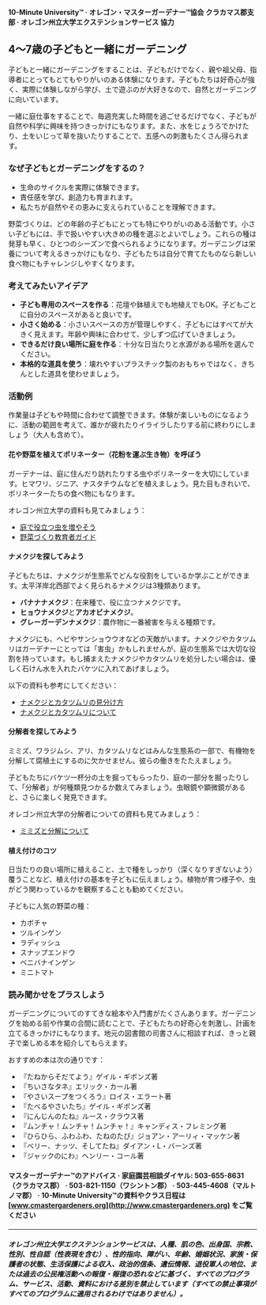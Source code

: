 #### 10-Minute University™ · オレゴン・マスターガーデナー™協会 クラカマス郡支部 · オレゴン州立大学エクステンションサービス 協力

## 4～7歳の子どもと一緒にガーデニング

子どもと一緒にガーデニングをすることは、子どもだけでなく、親や祖父母、指導者にとってもとてもやりがいのある体験になります。子どもたちは好奇心が強く、実際に体験しながら学び、土で遊ぶのが大好きなので、自然とガーデニングに向いています。

一緒に庭仕事をすることで、毎週充実した時間を過ごせるだけでなく、子どもが自然や科学に興味を持つきっかけにもなります。また、水をじょうろでかけたり、土をいじって草を抜いたりすることで、五感への刺激もたくさん得られます。

### なぜ子どもとガーデニングをするの？

- 生命のサイクルを実際に体験できます。
- 責任感を学び、創造力も育まれます。
- 私たちが自然やその恵みに支えられていることを理解できます。

野菜づくりは、どの年齢の子どもにとっても特にやりがいのある活動です。小さい子どもには、手で扱いやすい大きめの種を選ぶとよいでしょう。これらの種は発芽も早く、ひとつのシーズンで食べられるようになります。ガーデニングは栄養について考えるきっかけにもなり、子どもたちは自分で育てたものなら新しい食べ物にもチャレンジしやすくなります。

### 考えてみたいアイデア

- **子ども専用のスペースを作る**：花壇や鉢植えでも地植えでもOK。子どもごとに自分のスペースがあると良いです。
- **小さく始める**：小さいスペースの方が管理しやすく、子どもにはすべてが大きく見えます。年齢や興味に合わせて、少しずつ広げていきましょう。
- **できるだけ良い場所に庭を作る**：十分な日当たりと水源がある場所を選んでください。
- **本格的な道具を使う**：壊れやすいプラスチック製のおもちゃではなく、きちんとした道具を使わせましょう。

### 活動例

作業量は子どもや時間に合わせて調整できます。体験が楽しいものになるように、活動の範囲を考えて、誰かが疲れたりイライラしたりする前に終わりにしましょう（大人も含めて）。

#### 花や野菜を植えてポリネーター（花粉を運ぶ生き物）を呼ぼう

ガーデナーは、庭に住んだり訪れたりする虫やポリネーターを大切にしています。ヒマワリ、ジニア、ナスタチウムなどを植えましょう。見た目もきれいで、ポリネーターたちの食べ物にもなります。

オレゴン州立大学の資料も見てみましょう：

- [庭で役立つ虫を増やそう](https://catalog.extension.oregonstate.edu/pnw550)
- [野菜づくり教育者ガイド](https://catalog.extension.oregonstate.edu/em9032)

#### ナメクジを探してみよう

子どもたちは、ナメクジが生態系でどんな役割をしているか学ぶことができます。太平洋岸北西部でよく見られるナメクジは3種類あります。

- **バナナナメクジ**：在来種で、役に立つナメクジです。
- **ヒョウナメクジ**と**アカオビナメクジ**。
- **グレーガーデンナメクジ**：農作物に一番被害を与える種類です。

ナメクジにも、ヘビやサンショウウオなどの天敵がいます。ナメクジやカタツムリはガーデナーにとっては「害虫」かもしれませんが、庭の生態系では大切な役割を持っています。もし捕まえたナメクジやカタツムリを処分したい場合は、優しく石けん水を入れたバケツに入れてあげましょう。

以下の資料も参考にしてください：

- [ナメクジとカタツムリの見分け方](https://agsci.oregonstate.edu/slug-portal/identification)
- [ナメクジとカタツムリについて](https://www.oregon.gov/oda/shared/documents/publications/ippm/odaguidemolluscs2016forweb.pdf)

#### 分解者を探してみよう

ミミズ、ワラジムシ、アリ、カタツムリなどはみんな生態系の一部で、有機物を分解して腐植土にするのに欠かせません。彼らの働きをたたえましょう。

子どもたちにバケツ一杯分の土を掘ってもらったり、庭の一部分を掘ったりして、「分解者」が何種類見つかるか数えてみましょう。虫眼鏡や顕微鏡があると、さらに楽しく発見できます。

オレゴン州立大学の分解者についての資料も見てみましょう：

- [ミミズと分解について](https://lpi.oregonstate.edu/sites/lpi.oregonstate.edu/files/pdf/hyp/lessons-manuals/K12/K5/grade_three_worms_as_decomposers.pdf)

#### 植え付けのコツ

日当たりの良い場所に植えること、土で種をしっかり（深くなりすぎないよう）覆うことなど、植え付けの基本を子どもに伝えましょう。植物が育つ様子や、虫がどう関わっているかを観察することも勧めてください。

子どもに人気の野菜の種：

- カボチャ
- ツルインゲン
- ラディッシュ
- スナップエンドウ
- ベニバナインゲン
- ミニトマト

### 読み聞かせをプラスしよう

ガーデニングについてのすてきな絵本や入門書がたくさんあります。ガーデニングを始める前や作業の合間に読むことで、子どもたちの好奇心を刺激し、計画を立てるきっかけにもなります。地元の図書館の司書さんに相談すれば、きっと親子で楽しめる本を紹介してもらえます。

おすすめの本は次の通りです：

- 『たねからそだてよう』ゲイル・ギボンズ著
- 『ちいさなタネ』エリック・カール著
- 『やさいスープをつくろう』ロイス・エラート著
- 『たべるやさいたち』ゲイル・ギボンズ著
- 『にんじんのたね』ルース・クラウス著
- 『ムンチャ！ムンチャ！ムンチャ！』キャンディス・フレミング著
- 『ひらひら、ふわふわ、たねのたび』ジョアン・アーリィ・マッケン著
- 『ベリー、ナッツ、そしてたね』ダイアン・L・バーンズ著
- 『ジャックのにわ』ヘンリー・コール著

#### マスターガーデナー™のアドバイス · 家庭園芸相談ダイヤル: 503-655-8631（クラカマス郡） · 503-821-1150（ワシントン郡） · 503-445-4608（マルトノマ郡） · 10-Minute University™の資料やクラス日程は [www.cmastergardeners.org](http://www.cmastergardeners.org) をご覧ください

---

##### オレゴン州立大学エクステンションサービスは、人種、肌の色、出身国、宗教、性別、性自認（性表現を含む）、性的指向、障がい、年齢、婚姻状況、家族・保護者の状態、生活保護による収入、政治的信条、遺伝情報、退役軍人の地位、または過去の公民権活動への報復・報復の恐れなどに基づく、すべてのプログラム、サービス、活動、資料における差別を禁止しています（すべての禁止事項がすべてのプログラムに適用されるわけではありません）。